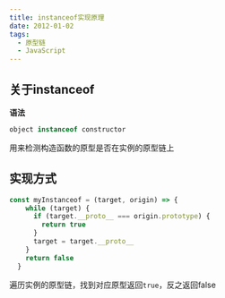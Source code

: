 ```yaml
---
title: instanceof实现原理
date: 2012-01-02
tags:
  - 原型链
  - JavaScript
---
```


## 关于instanceof
**语法**

```javascript
object instanceof constructor
```
用来检测构造函数的原型是否在实例的原型链上

## 实现方式
```javascript
const myInstanceof = (target, origin) => {
    while (target) {
      if (target.__proto__ === origin.prototype) {
        return true
      }
      target = target.__proto__
    }
    return false
  }
```
遍历实例的原型链，找到对应原型返回`true`，反之返回false